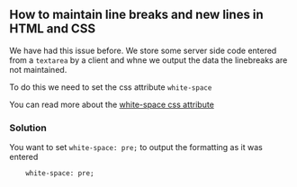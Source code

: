 ## How to maintain line breaks and new lines in HTML and CSS

We have had this issue before. We store some server side code entered from a `textarea` by a client and whne we output the data the linebreaks are not maintained.

To do this we need to set the css attribute `white-space`

You can read more about the [white-space css attribute](https://developer.mozilla.org/en/docs/Web/CSS/white-space)

### Solution

You want to set `white-space: pre;` to output the formatting as it was entered

        white-space: pre;